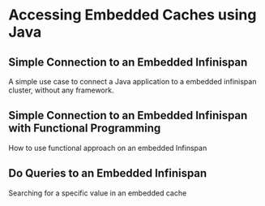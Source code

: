 # Accessing Embedded Caches using Java

## Simple Connection to an Embedded Infinispan

A simple use case to connect a Java application to a embedded infinispan cluster, without any framework.

## Simple Connection to an Embedded Infinispan with Functional Programming

How to use functional approach on an embedded Infinspan

## Do Queries to an Embedded Infinispan

Searching for a specific value in an embedded cache